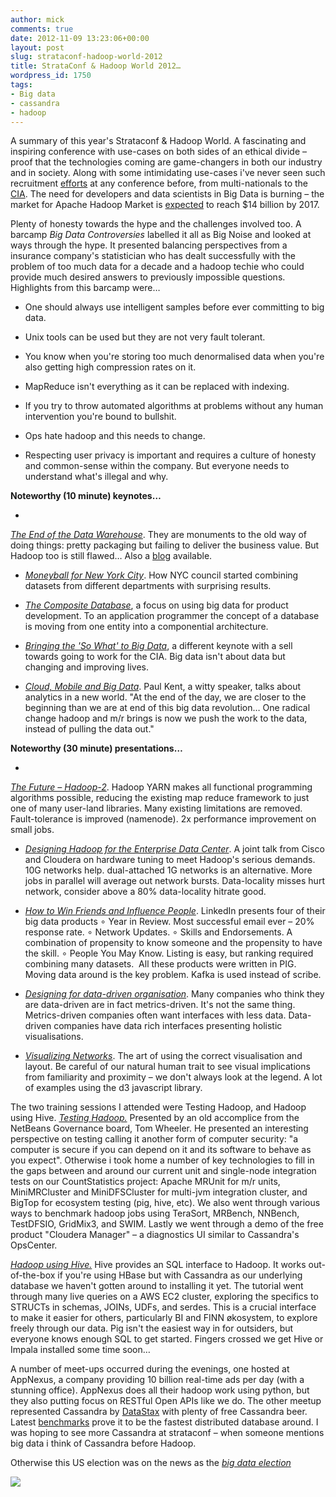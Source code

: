 ```yaml
---
author: mick
comments: true
date: 2012-11-09 13:23:06+00:00
layout: post
slug: strataconf-hadoop-world-2012
title: StrataConf & Hadoop World 2012…
wordpress_id: 1750
tags:
- Big data
- cassandra
- hadoop
---
```


A summary of this year's Strataconf & Hadoop World.
A fascinating and inspiring conference with use-cases on both sides of an ethical divide – proof that the technologies coming are game-changers in both our industry and in society. Along with some intimidating use-cases i've never seen such recruitment [efforts](http://twitter.com/SQLDiva/status/261523933243789312) at any conference before, from multi-nationals to the [CIA](https://twitter.com/comsysto/status/261174163455225857). The need for developers and data scientists in Big Data is burning – the market for Apache Hadoop Market is [expected](https://twitter.com/TheASF/status/263823598731530240) to reach $14 billion by 2017.





Plenty of honesty towards the hype and the challenges involved too. A barcamp _Big Data Controversies_ labelled it all as Big Noise and looked at ways through the hype. It presented balancing perspectives from a insurance company's statistician who has dealt successfully with the problem of too much data for a decade and a hadoop techie who could provide much desired answers to previously impossible questions. Highlights from this barcamp were…

  * One should always use intelligent samples before ever committing to big data.


  * Unix tools can be used but they are not very fault tolerant.


  * You know when you're storing too much denormalised data when you're also getting high compression rates on it.


  * MapReduce isn't everything as it can be replaced with indexing.


  * If you try to throw automated algorithms at problems without any human intervention you're bound to bullshit.


  * Ops hate hadoop and this needs to change.


  * Respecting user privacy is important and requires a culture of honesty and common-sense within the company. But everyone needs to understand what's illegal and why.





**Noteworthy (10 minute) keynotes…**


  * 
 _[The End of the Data Warehouse](http://bit.ly/SJGrHf )_. They are monuments to the old way of doing things: pretty packaging but failing to deliver the business value. But Hadoop too is still flawed…  Also a [blog](http://bit.ly/RijQBv) available. 



  * _[Moneyball for New York City](http://bit.ly/R6bkFS)_. How NYC council started combining datasets from different departments with surprising results. 



  * _[The Composite Database](http://bit.ly/Pwgj4y)_, a focus on using big data for product development. To an application programmer the concept of a database is moving from one entity into a componential architecture. 



  * _[Bringing the 'So What' to Big Data](http://t.co/pmpdJw3h)_, a different keynote with a sell towards going to work for the CIA. Big data isn't about data but changing and improving lives.



  * _[Cloud, Mobile and Big Data](http://bit.ly/PPVB15)_. Paul Kent, a witty speaker, talks about analytics in a new world. "At the end of the day, we are closer to the beginning than we are at end of this big data revolution… One radical change hadoop and m/r brings is now we push the work to the data, instead of pulling the data out."






**Noteworthy (30 minute) presentations…**


  * 
 _[The Future – Hadoop-2](http://slidesha.re/PAXdu2)_. Hadoop YARN makes all functional programming algorithms possible, reducing the existing map reduce framework to just one of many user-land libraries. Many existing limitations are removed. Fault-tolerance is improved (namenode). 2x performance improvement on small jobs.



  * _[Designing Hadoop for the Enterprise Data Center](http://tech.finn.no/?attachment_id=1758)_. A joint talk from Cisco and Cloudera on hardware tuning to meet Hadoop's serious demands. 10G networks help. dual-attached 1G networks is an alternative. More jobs in parallel will average out network bursts. Data-locality misses hurt network, consider above a 80% data-locality hitrate good.



  * _[How to Win Friends and Influence People](http://slidesha.re/YraGqG)_. LinkedIn presents four of their big data products
∘ Year in Review. Most successful email ever – 20% response rate.
∘ Network Updates.
∘ Skills and Endorsements. A combination of propensity to know someone and the propensity to have the skill.
∘ People You May Know. Listing is easy, but ranking required combining many datasets. 
All these products were written in PIG. Moving data around is the key problem. Kafka is used instead of scribe.



  * _[Designing for data-driven organisation](http://bit.ly/UaxOdm)_. Many companies who think they are data-driven are in fact metrics-driven. It's not the same thing. Metrics-driven companies often want interfaces with less data. Data-driven companies have data rich interfaces presenting holistic visualisations.



  * _[Visualizing Networks](http://slidesha.re/RzPWuk)_. The art of using the correct visualisation and layout. Be careful of our natural human trait to see visual implications from familiarity and proximity – we don't always look at the legend. A lot of examples using the d3 javascript library. 








The two training sessions I attended were Testing Hadoop, and Hadoop using Hive.
_[Testing Hadoop.](http://bit.ly/XbVbDK)_
Presented by an old accomplice from the NetBeans Governance board, Tom Wheeler. He presented an interesting perspective on testing calling it another form of computer security: "a computer is secure if you can depend on it and its software to behave as you expect". Otherwise i took home a number of key technologies to fill in the gaps between and around our current unit and single-node integration tests on our CountStatistics project: Apache MRUnit for m/r units, MiniMRCluster and MiniDFSCluster for multi-jvm integration cluster, and BigTop for ecosystem testing (pig, hive, etc). We also went through various ways to benchmark hadoop jobs using TeraSort, MRBench, NNBench, TestDFSIO, GridMix3, and SWIM. Lastly we went through a demo of the free product "Cloudera Manager" – a diagnostics UI similar to Cassandra's OpsCenter.

_[Hadoop using Hive.](http://bit.ly/RCHMzT)_
Hive provides an SQL interface to Hadoop. It works out-of-the-box if you're using HBase but with Cassandra as our underlying database we haven't gotten around to installing it yet. The tutorial went through many live queries on a AWS EC2 cluster, exploring the specifics to STRUCTs in schemas, JOINs, UDFs, and serdes. This is a crucial interface to make it easier for others, particularly BI and FINN økosystem, to explore freely through our data. Pig isn't the easiest way in for outsiders, but everyone knows enough SQL to get started. Fingers crossed we get Hive or Impala installed some time soon…  






A number of meet-ups occurred during the evenings, one hosted at AppNexus, a company providing 10 billion real-time ads per day (with a stunning office). AppNexus does all their hadoop work using python, but they also putting focus on RESTful Open APIs like we do. The other meetup represented Cassandra by [DataStax](http://www.datastax.com/) with plenty of free Cassandra beer. Latest [benchmarks](http://bit.ly/Ut7ZzB) prove it to be the fastest distributed database around. I was hoping to see more Cassandra at strataconf – when someone mentions big data i think of Cassandra before Hadoop.





Otherwise this US election was on the news as the _[big data election](http://bit.ly/RCFWim)_





![](/wp-content/uploads/2012/11/hadoop1.jpg)
